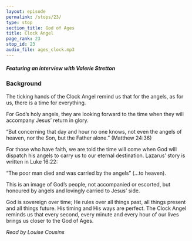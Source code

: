 ```yaml
---
layout: episode
permalink: /stops/23/
type: stop
section_title: God of Ages
title: Clock Angel
page_rank: 23
stop_id: 23
audio_file: ages_clock.mp3
---
```


#### *Featuring an interview with Valerie Stretton*

### Background

The ticking hands of the Clock Angel remind us that for the angels, as for us, there is a time for everything.

For God’s holy angels, they are looking forward to the time when they will accompany Jesus’ return in glory.

“But concerning that day and hour no one knows, not even the angels of heaven, nor the Son, but the Father alone.” (Matthew 24:36)

For those who have faith, we are told the time will come when God will dispatch his angels to carry us to our eternal destination.  Lazarus’ story is written in Luke 16:22:

“The poor man died and was carried by the angels” (…to heaven).

This is an image of God’s people, not accompanied or escorted, but honoured by angels and lovingly carried to Jesus’ side.

God is sovereign over time; He rules over all things past, all things present and all things future. His timing and His ways are perfect.  The Clock Angel reminds us that every second, every minute and every hour of our lives brings us closer to the God of Ages.

_Read by Louise Cousins_